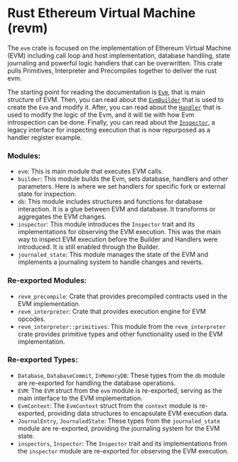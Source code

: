 # Rust Ethereum Virtual Machine (revm)

The `evm` crate is focused on the implementation of Ethereum Virtual Machine (EVM) including call loop and host implementation, database handling, state journaling and powerful logic handlers that can be overwritten.
This crate pulls Primitives, Interpreter and Precompiles together to deliver the rust evm.

The starting point for reading the documentation is [`Evm`](./revm/evm.md), that is main structure of EVM.
Then, you can read about the [`EvmBuilder`](./revm/builder.md) that is used to create the `Evm` and modify it.
After, you can read about the [`Handler`](./revm/handler.md) that is used to modify the logic of the Evm, and it will tie with how Evm introspection can be done.
Finally, you can read about the [`Inspector`](./revm/inspector.md), a legacy interface for inspecting execution that is now repurposed as a handler register example.

### Modules:

- `evm`: This is main module that executes EVM calls.
- `builder`:
  This module builds the Evm, sets database, handlers and other parameters.
  Here is where we set handlers for specific fork or external state for inspection.
- `db`:
  This module includes structures and functions for database interaction.
  It is a glue between EVM and database.
  It transforms or aggregates the EVM changes.
- `inspector`:
  This module introduces the `Inspector` trait and its implementations for observing the EVM execution.
  This was the main way to inspect EVM execution before the Builder and Handlers were introduced.
  It is still enabled through the Builder.
- `journaled_state`: This module manages the state of the EVM and implements a journaling system to handle changes and reverts.

### Re-exported Modules:

- `revm_precompile`: Crate that provides precompiled contracts used in the EVM implementation.
- `revm_interpreter`: Crate that provides execution engine for EVM opcodes.
- `revm_interpreter::primitives`: This module from the `revm_interpreter` crate provides primitive types and other functionality used in the EVM implementation.

### Re-exported Types:

- `Database`, `DatabaseCommit`, `InMemoryDB`: These types from the `db` module are re-exported for handling the database operations.
- `EVM`: The `EVM` struct from the `evm` module is re-exported, serving as the main interface to the EVM implementation.
- `EvmContext`: The `EvmContext` struct from the `context` module is re-exported, providing data structures to encapsulate EVM execution data.
- `JournalEntry`, `JournaledState`: These types from the `journaled_state` module are re-exported, providing the journaling system for the EVM state.
- `inspectors`, `Inspector`: The `Inspector` trait and its implementations from the `inspector` module are re-exported for observing the EVM execution.

